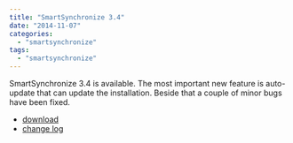 ```yaml
---
title: "SmartSynchronize 3.4"
date: "2014-11-07"
categories: 
  - "smartsynchronize"
tags: 
  - "smartsynchronize"
---
```


SmartSynchronize 3.4 is available. The most important new feature is auto-update that can update the installation. Beside that a couple of minor bugs have been fixed.

- [download](http://www.syntevo.com/smartsynchronize/download)
- [change log](http://www.syntevo.com/smartsynchronize/changelog.txt)
